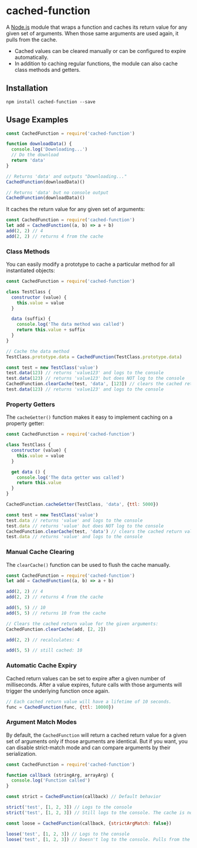 # cached-function

A [Node.js](https://nodejs.org/en/) module that wraps a function and caches its return value for any given set of arguments. When those same arguments are used again, it pulls from the cache.

* Cached values can be cleared manually or can be configured to expire automatically.
* In addition to caching regular functions, the module can also cache class methods and getters.

## Installation

```
npm install cached-function --save
```

## Usage Examples

```javascript
const CachedFunction = require('cached-function')

function downloadData() {
  console.log('Downloading...')
  // Do the download
  return 'data'
}

// Returns 'data' and outputs "Downloading..."
CachedFunction(downloadData)()

// Returns 'data' but no console output
CachedFunction(downloadData)()
```

It caches the return value for any given set of arguments:

```javascript
const CachedFunction = require('cached-function')
let add = CachedFunction((a, b) => a + b)
add(2, 2) // 4
add(2, 2) // returns 4 from the cache
```

### Class Methods

You can easily modify a prototype to cache a particular method for all instantiated objects:

```javascript
const CachedFunction = require('cached-function')

class TestClass {
  constructor (value) {
    this.value = value
  }

  data (suffix) {
    console.log('The data method was called')
    return this.value + suffix
  }
}

// Cache the data method
TestClass.prototype.data = CachedFunction(TestClass.prototype.data)

const test = new TestClass('value')
test.data(123) // returns 'value123' and logs to the console
test.data(123) // returns 'value123' but does NOT log to the console
CachedFunction.clearCache(test, 'data', [123]) // clears the cached return value
test.data(123) // returns 'value123' and logs to the console
```

### Property Getters

The `cacheGetter()` function makes it easy to implement caching on a property getter:

```javascript
const CachedFunction = require('cached-function')

class TestClass {
  constructor (value) {
    this.value = value
  }

  get data () {
    console.log('The data getter was called')
    return this.value
  }
}

CachedFunction.cacheGetter(TestClass, 'data', {ttl: 5000})

const test = new TestClass('value')
test.data // returns 'value' and logs to the console
test.data // returns 'value' but does NOT log to the console
CachedFunction.clearCache(test, 'data') // clears the cached return value
test.data // returns 'value' and logs to the console
```

### Manual Cache Clearing

The `clearCache()` function can be used to flush the cache manually.

```javascript
const CachedFunction = require('cached-function')
let add = CachedFunction((a, b) => a + b)

add(2, 2) // 4
add(2, 2) // returns 4 from the cache

add(5, 5) // 10
add(5, 5) // returns 10 from the cache

// Clears the cached return value for the given arguments:
CachedFunction.clearCache(add, [2, 2])

add(2, 2) // recalculates: 4

add(5, 5) // still cached: 10
```

### Automatic Cache Expiry

Cached return values can be set to expire after a given number of milliseconds. After a value expires, future calls with those arguments will trigger the underlying function once again.

```javascript
// Each cached return value will have a lifetime of 10 seconds.
func = CachedFunction(func, {ttl: 10000})
```

### Argument Match Modes

By default, the `CachedFunction` will return a cached return value for a given set of arguments only if those arguments are identical. But if you want, you can disable strict-match mode and can compare arguments by their serialization.

```javascript
const CachedFunction = require('cached-function')

function callback (stringArg, arrayArg) {
  console.log('Function called')
}

const strict = CachedFunction(callback) // Default behavior

strict('test', [1, 2, 3]) // Logs to the console
strict('test', [1, 2, 3]) // Still logs to the console. The cache is not invoked because it's technically a different array.

const loose = CachedFunction(callback, {strictArgMatch: false})

loose('test', [1, 2, 3]) // Logs to the console
loose('test', [1, 2, 3]) // Doesn't log to the console. Pulls from the cache, because the array's serialization is identical.
```
